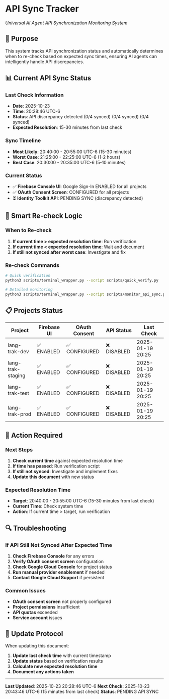 # API Sync Tracker
*Universal AI Agent API Synchronization Monitoring System*

## 🎯 **Purpose**

This system tracks API synchronization status and automatically determines when to re-check based on expected sync times, ensuring AI agents can intelligently handle API discrepancies.

## 📊 **Current API Sync Status**

### **Last Check Information**
- **Date**: 2025-10-23
- **Time**: 20:28:46 UTC-6
- **Status**: API discrepancy detected (0/4 synced) (0/4 synced) (0/4 synced)
- **Expected Resolution**: 15-30 minutes from last check

### **Sync Timeline**
- **Most Likely**: 20:40:00 - 20:55:00 UTC-6 (15-30 minutes)
- **Worst Case**: 21:25:00 - 22:25:00 UTC-6 (1-2 hours)
- **Best Case**: 20:30:00 - 20:35:00 UTC-6 (5-10 minutes)

### **Current Status**
- ✅ **Firebase Console UI**: Google Sign-In ENABLED for all projects
- ✅ **OAuth Consent Screen**: CONFIGURED for all projects
- ⏳ **Identity Toolkit API**: PENDING SYNC (discrepancy detected)

## 🔧 **Smart Re-check Logic**

### **When to Re-check**
1. **If current time > expected resolution time**: Run verification
2. **If current time < expected resolution time**: Wait and document
3. **If still not synced after worst case**: Investigate and fix

### **Re-check Commands**
```bash
# Quick verification
python3 scripts/terminal_wrapper.py --script scripts/quick_verify.py

# Detailed monitoring
python3 scripts/terminal_wrapper.py --script scripts/monitor_api_sync.py
```

## 📋 **Projects Status**

| Project | Firebase UI | OAuth Consent | API Status | Last Check |
|---------|-------------|---------------|------------|------------|
| lang-trak-dev | ✅ ENABLED | ✅ CONFIGURED | ❌ DISABLED | 2025-01-19 20:25 |
| lang-trak-staging | ✅ ENABLED | ✅ CONFIGURED | ❌ DISABLED | 2025-01-19 20:25 |
| lang-trak-test | ✅ ENABLED | ✅ CONFIGURED | ❌ DISABLED | 2025-01-19 20:25 |
| lang-trak-prod | ✅ ENABLED | ✅ CONFIGURED | ❌ DISABLED | 2025-01-19 20:25 |

## 🚨 **Action Required**

### **Next Steps**
1. **Check current time** against expected resolution time
2. **If time has passed**: Run verification script
3. **If still not synced**: Investigate and implement fixes
4. **Update this document** with new status

### **Expected Resolution Time**
- **Target**: 20:40:00 - 20:55:00 UTC-6 (15-30 minutes from last check)
- **Current Time**: Check system time
- **Action**: If current time > target, run verification

## 🔍 **Troubleshooting**

### **If API Still Not Synced After Expected Time**
1. **Check Firebase Console** for any errors
2. **Verify OAuth consent screen** configuration
3. **Check Google Cloud Console** for project status
4. **Run manual provider enablement** if needed
5. **Contact Google Cloud Support** if persistent

### **Common Issues**
- **OAuth consent screen** not properly configured
- **Project permissions** insufficient
- **API quotas** exceeded
- **Service account** issues

## 📝 **Update Protocol**

When updating this document:
1. **Update last check time** with current timestamp
2. **Update status** based on verification results
3. **Calculate new expected resolution time**
4. **Document any actions taken**

---

**Last Updated**: 2025-10-23 20:28:46 UTC-6
**Next Check**: 2025-10-23 20:43:46 UTC-6 (15 minutes from last check)
**Status**: PENDING API SYNC
